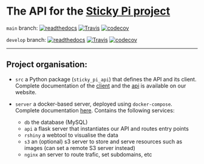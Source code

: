 # The API for the [Sticky Pi project](https://sticky-pi.github.io)

`main` branch:
[![readthedocs](https://readthedocs.org/projects/sticky_pi_api/badge/?version=latest)](https://sticky_pi_api.readthedocs.io/en/latest/?badge=latest)
[![Travis](https://travis-ci.org/sticky-pi/sticky-pi-api.svg?branch=main)](https://travis-ci.org/sticky-pi/sticky-pi-api)
[![codecov](https://codecov.io/gh/sticky-pi/sticky-pi-api/branch/main/graph/badge.svg)](https://codecov.io/gh/sticky-pi/sticky-pi-api/branch/main)

`develop` branch:
[![readthedocs](https://readthedocs.org/projects/sticky_pi_api/badge/?version=develop)](https://sticky_pi_api.readthedocs.io/en/latest/?badge=develop)
[![Travis](https://travis-ci.org/sticky-pi/sticky-pi-api.svg?branch=develop)](https://travis-ci.org/sticky-pi/sticky-pi-api)
[![codecov](https://codecov.io/gh/sticky-pi/sticky-pi-api/branch/develop/graph/badge.svg)](https://codecov.io/gh/sticky-pi/sticky-pi-api/branch/develop)


--------------------------------
## Project organisation:

* `src` a Python package (`sticky_pi_api`) that defines the API and its client. 
Complete documentation of the [client](https://sticky-pi.github.io/client) and 
the [api](https://sticky-pi.github.io/api) is available on our website.


* `server` a docker-based server, deployed using `docker-compose`. Complete documentation [here](https://sticky-pi.github.io/web-server). Contains the following services:
  * `db` the database (MySQL)
  * `api` a flask server that instantiates our API and routes entry points
  * `rshiny` a webtool to visualise the data
  * `s3` an (optional) s3 server to store and serve resources such as images (can set a remote S3 server instead)
  * `nginx` an server to route trafic, set subdomains, etc



